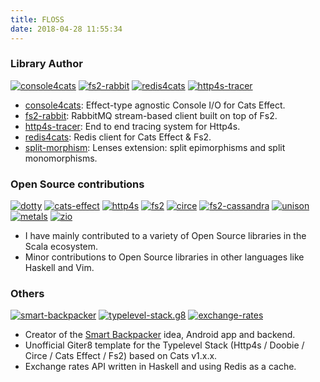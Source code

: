 ```yaml
---
title: FLOSS
date: 2018-04-28 11:55:34
---
```


### Library Author

[![console4cats](/img/floss/cats.png)](https://console4cats.profunktor.dev/)   [![fs2-rabbit](/img/floss/fs2-rabbit.png)](https://fs2-rabbit.profunktor.dev/)   [![redis4cats](/img/floss/redis4cats.png)](https://redis4cats.profunktor.dev/)   [![http4s-tracer](/img/floss/http4s-tracer.png)](https://http4s-tracer.profunktor.dev/)

- [console4cats](https://console4cats.profunktor.dev/): Effect-type agnostic Console I/O for Cats Effect.
- [fs2-rabbit](https://fs2-rabbit.profunktor.dev/): RabbitMQ stream-based client built on top of Fs2.
- [http4s-tracer](https://http4s-tracer.profunktor.dev/): End to end tracing system for Http4s.
- [redis4cats](https://redis4cats.profunktor.dev/): Redis client for Cats Effect & Fs2.
- [split-morphism](http://hackage.haskell.org/package/split-morphism-0.1.0.0): Lenses extension: split epimorphisms and split monomorphisms.

### Open Source contributions

[![dotty](/img/floss/dotty.png)](https://github.com/lampepfl/dotty/graphs/contributors)    [![cats-effect](/img/floss/cats.png)](https://github.com/typelevel/cats-effect/graphs/contributors)    [![http4s](/img/floss/http4s.png)](https://github.com/http4s/http4s/graphs/contributors)    [![fs2](/img/floss/fs2.png)](https://github.com/functional-streams-for-scala/fs2/graphs/contributors)    [![circe](/img/floss/circe.png)](https://github.com/circe/circe/graphs/contributors)    [![fs2-cassandra](/img/floss/cassandra.png)](https://github.com/Spinoco/fs2-cassandra/graphs/contributors)    [![unison](/img/floss/unison.png)](https://github.com/unisonweb/unison/graphs/contributors)    [![metals](/img/floss/metals.png)](https://scalameta.org/metals/)    [![zio](/img/floss/zio.png)](https://scalaz.github.io/scalaz-zio/)

- I have mainly contributed to a variety of Open Source libraries in the Scala ecosystem.
- Minor contributions to Open Source libraries in other languages like Haskell and Vim.

### Others
[![smart-backpacker](/img/floss/sb.png)](https://github.com/SmartBackpacker)  [![typelevel-stack.g8](/img/floss/typelevel.png)](https://github.com/profunktor/typelevel-stack.g8)  [![exchange-rates](/img/floss/money-exchange.png)](https://github.com/gvolpe/exchange-rates)

- Creator of the [Smart Backpacker](http://www.smartbackpackerapp.com/) idea, Android app and backend.
- Unofficial Giter8 template for the Typelevel Stack (Http4s / Doobie / Circe / Cats Effect / Fs2) based on Cats v1.x.x.
- Exchange rates API written in Haskell and using Redis as a cache.

